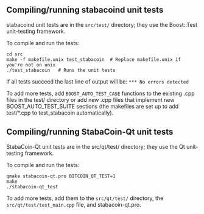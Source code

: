 Compiling/running stabacoind unit tests
------------------------------------

stabacoind unit tests are in the `src/test/` directory; they
use the Boost::Test unit-testing framework.

To compile and run the tests:

	cd src
	make -f makefile.unix test_stabacoin  # Replace makefile.unix if you're not on unix
	./test_stabacoin   # Runs the unit tests

If all tests succeed the last line of output will be:
`*** No errors detected`

To add more tests, add `BOOST_AUTO_TEST_CASE` functions to the existing
.cpp files in the test/ directory or add new .cpp files that
implement new BOOST_AUTO_TEST_SUITE sections (the makefiles are
set up to add test/*.cpp to test_stabacoin automatically).


Compiling/running StabaCoin-Qt unit tests
---------------------------------------

StabaCoin-Qt unit tests are in the src/qt/test/ directory; they
use the Qt unit-testing framework.

To compile and run the tests:

	qmake stabacoin-qt.pro BITCOIN_QT_TEST=1
	make
	./stabacoin-qt_test

To add more tests, add them to the `src/qt/test/` directory,
the `src/qt/test/test_main.cpp` file, and stabacoin-qt.pro.
